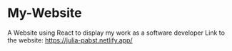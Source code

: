 # My-Website
A Website using React to display my work as a software developer 
Link to the website: https://julia-pabst.netlify.app/
